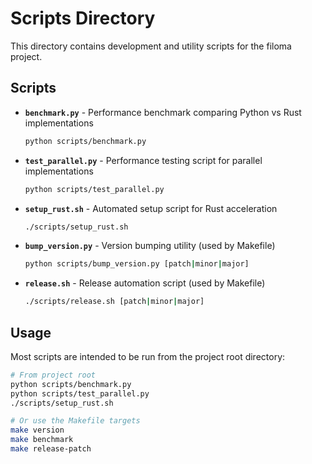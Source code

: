 # Scripts Directory

This directory contains development and utility scripts for the filoma project.

## Scripts

- **`benchmark.py`** - Performance benchmark comparing Python vs Rust implementations
  ```bash
  python scripts/benchmark.py
  ```

- **`test_parallel.py`** - Performance testing script for parallel implementations
  ```bash
  python scripts/test_parallel.py
  ```

- **`setup_rust.sh`** - Automated setup script for Rust acceleration
  ```bash
  ./scripts/setup_rust.sh
  ```

- **`bump_version.py`** - Version bumping utility (used by Makefile)
  ```bash
  python scripts/bump_version.py [patch|minor|major]
  ```

- **`release.sh`** - Release automation script (used by Makefile)
  ```bash
  ./scripts/release.sh [patch|minor|major]
  ```

## Usage

Most scripts are intended to be run from the project root directory:

```bash
# From project root
python scripts/benchmark.py
python scripts/test_parallel.py
./scripts/setup_rust.sh

# Or use the Makefile targets
make version
make benchmark
make release-patch
```
